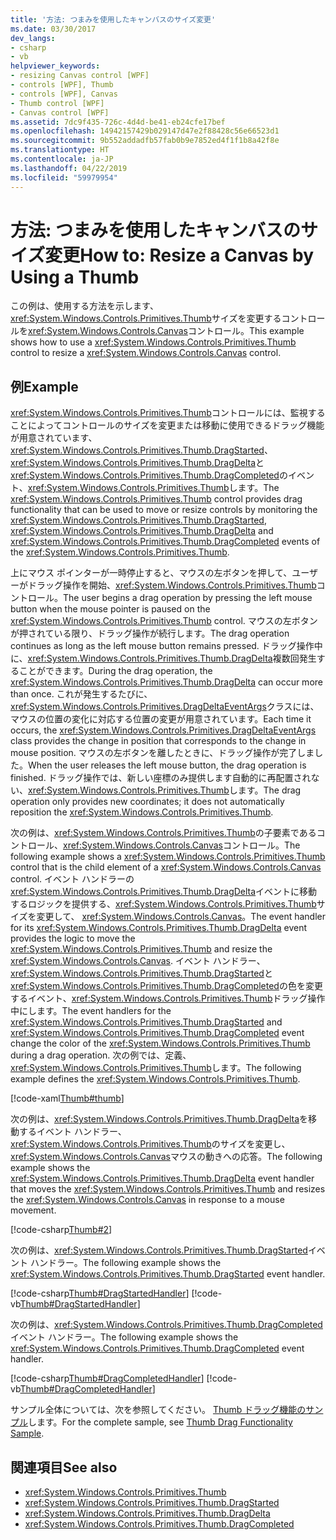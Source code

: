 ```yaml
---
title: '方法: つまみを使用したキャンバスのサイズ変更'
ms.date: 03/30/2017
dev_langs:
- csharp
- vb
helpviewer_keywords:
- resizing Canvas control [WPF]
- controls [WPF], Thumb
- controls [WPF], Canvas
- Thumb control [WPF]
- Canvas control [WPF]
ms.assetid: 7dc9f435-726c-4d4d-be41-eb24cfe17bef
ms.openlocfilehash: 14942157429b029147d47e2f88428c56e66523d1
ms.sourcegitcommit: 9b552addadfb57fab0b9e7852ed4f1f1b8a42f8e
ms.translationtype: HT
ms.contentlocale: ja-JP
ms.lasthandoff: 04/22/2019
ms.locfileid: "59979954"
---
```

# <a name="how-to-resize-a-canvas-by-using-a-thumb"></a><span data-ttu-id="3ae5a-102">方法: つまみを使用したキャンバスのサイズ変更</span><span class="sxs-lookup"><span data-stu-id="3ae5a-102">How to: Resize a Canvas by Using a Thumb</span></span>
<span data-ttu-id="3ae5a-103">この例は、使用する方法を示します、<xref:System.Windows.Controls.Primitives.Thumb>サイズを変更するコントロールを<xref:System.Windows.Controls.Canvas>コントロール。</span><span class="sxs-lookup"><span data-stu-id="3ae5a-103">This example shows how to use a <xref:System.Windows.Controls.Primitives.Thumb> control to resize a <xref:System.Windows.Controls.Canvas> control.</span></span>  
  
## <a name="example"></a><span data-ttu-id="3ae5a-104">例</span><span class="sxs-lookup"><span data-stu-id="3ae5a-104">Example</span></span>  
 <span data-ttu-id="3ae5a-105"><xref:System.Windows.Controls.Primitives.Thumb>コントロールには、監視することによってコントロールのサイズを変更または移動に使用できるドラッグ機能が用意されています、 <xref:System.Windows.Controls.Primitives.Thumb.DragStarted>、<xref:System.Windows.Controls.Primitives.Thumb.DragDelta>と<xref:System.Windows.Controls.Primitives.Thumb.DragCompleted>のイベント、<xref:System.Windows.Controls.Primitives.Thumb>します。</span><span class="sxs-lookup"><span data-stu-id="3ae5a-105">The <xref:System.Windows.Controls.Primitives.Thumb> control provides drag functionality that can be used to move or resize controls by monitoring the <xref:System.Windows.Controls.Primitives.Thumb.DragStarted>, <xref:System.Windows.Controls.Primitives.Thumb.DragDelta> and <xref:System.Windows.Controls.Primitives.Thumb.DragCompleted> events of the <xref:System.Windows.Controls.Primitives.Thumb>.</span></span>  
  
 <span data-ttu-id="3ae5a-106">上にマウス ポインターが一時停止すると、マウスの左ボタンを押して、ユーザーがドラッグ操作を開始、<xref:System.Windows.Controls.Primitives.Thumb>コントロール。</span><span class="sxs-lookup"><span data-stu-id="3ae5a-106">The user begins a drag operation by pressing the left mouse button when the mouse pointer is paused on the <xref:System.Windows.Controls.Primitives.Thumb> control.</span></span> <span data-ttu-id="3ae5a-107">マウスの左ボタンが押されている限り、ドラッグ操作が続行します。</span><span class="sxs-lookup"><span data-stu-id="3ae5a-107">The drag operation continues as long as the left mouse button remains pressed.</span></span> <span data-ttu-id="3ae5a-108">ドラッグ操作中に、<xref:System.Windows.Controls.Primitives.Thumb.DragDelta>複数回発生することができます。</span><span class="sxs-lookup"><span data-stu-id="3ae5a-108">During the drag operation, the <xref:System.Windows.Controls.Primitives.Thumb.DragDelta> can occur more than once.</span></span> <span data-ttu-id="3ae5a-109">これが発生するたびに、<xref:System.Windows.Controls.Primitives.DragDeltaEventArgs>クラスには、マウスの位置の変化に対応する位置の変更が用意されています。</span><span class="sxs-lookup"><span data-stu-id="3ae5a-109">Each time it occurs, the <xref:System.Windows.Controls.Primitives.DragDeltaEventArgs> class provides the change in position that corresponds to the change in mouse position.</span></span> <span data-ttu-id="3ae5a-110">マウスの左ボタンを離したときに、ドラッグ操作が完了しました。</span><span class="sxs-lookup"><span data-stu-id="3ae5a-110">When the user releases the left mouse button, the drag operation is finished.</span></span> <span data-ttu-id="3ae5a-111">ドラッグ操作では、新しい座標のみ提供します自動的に再配置されない、<xref:System.Windows.Controls.Primitives.Thumb>します。</span><span class="sxs-lookup"><span data-stu-id="3ae5a-111">The drag operation only provides new coordinates; it does not automatically reposition the <xref:System.Windows.Controls.Primitives.Thumb>.</span></span>  
  
 <span data-ttu-id="3ae5a-112">次の例は、<xref:System.Windows.Controls.Primitives.Thumb>の子要素であるコントロール、<xref:System.Windows.Controls.Canvas>コントロール。</span><span class="sxs-lookup"><span data-stu-id="3ae5a-112">The following example shows a <xref:System.Windows.Controls.Primitives.Thumb> control that is the child element of a <xref:System.Windows.Controls.Canvas> control.</span></span> <span data-ttu-id="3ae5a-113">イベント ハンドラーの<xref:System.Windows.Controls.Primitives.Thumb.DragDelta>イベントに移動するロジックを提供する、<xref:System.Windows.Controls.Primitives.Thumb>サイズを変更して、 <xref:System.Windows.Controls.Canvas>。</span><span class="sxs-lookup"><span data-stu-id="3ae5a-113">The event handler for its <xref:System.Windows.Controls.Primitives.Thumb.DragDelta> event provides the logic to move the <xref:System.Windows.Controls.Primitives.Thumb> and resize the <xref:System.Windows.Controls.Canvas>.</span></span> <span data-ttu-id="3ae5a-114">イベント ハンドラー、<xref:System.Windows.Controls.Primitives.Thumb.DragStarted>と<xref:System.Windows.Controls.Primitives.Thumb.DragCompleted>の色を変更するイベント、<xref:System.Windows.Controls.Primitives.Thumb>ドラッグ操作中にします。</span><span class="sxs-lookup"><span data-stu-id="3ae5a-114">The event handlers for the <xref:System.Windows.Controls.Primitives.Thumb.DragStarted> and <xref:System.Windows.Controls.Primitives.Thumb.DragCompleted> event change the color of the <xref:System.Windows.Controls.Primitives.Thumb> during a drag operation.</span></span> <span data-ttu-id="3ae5a-115">次の例では、定義、<xref:System.Windows.Controls.Primitives.Thumb>します。</span><span class="sxs-lookup"><span data-stu-id="3ae5a-115">The following example defines the <xref:System.Windows.Controls.Primitives.Thumb>.</span></span>  
  
 [!code-xaml[Thumb#thumb](~/samples/snippets/csharp/VS_Snippets_Wpf/Thumb/CSharp/Pane1.xaml#thumb)]  
  
 <span data-ttu-id="3ae5a-116">次の例は、<xref:System.Windows.Controls.Primitives.Thumb.DragDelta>を移動するイベント ハンドラー、<xref:System.Windows.Controls.Primitives.Thumb>のサイズを変更し、<xref:System.Windows.Controls.Canvas>マウスの動きへの応答。</span><span class="sxs-lookup"><span data-stu-id="3ae5a-116">The following example shows the <xref:System.Windows.Controls.Primitives.Thumb.DragDelta> event handler that moves the <xref:System.Windows.Controls.Primitives.Thumb> and resizes the <xref:System.Windows.Controls.Canvas> in response to a mouse movement.</span></span>  
  
 [!code-csharp[Thumb#2](~/samples/snippets/csharp/VS_Snippets_Wpf/Thumb/CSharp/Pane1.xaml.cs#2)]  
  
 <span data-ttu-id="3ae5a-117">次の例は、<xref:System.Windows.Controls.Primitives.Thumb.DragStarted>イベント ハンドラー。</span><span class="sxs-lookup"><span data-stu-id="3ae5a-117">The following example shows the <xref:System.Windows.Controls.Primitives.Thumb.DragStarted> event handler.</span></span>  
  
 [!code-csharp[Thumb#DragStartedHandler](~/samples/snippets/csharp/VS_Snippets_Wpf/Thumb/CSharp/Pane1.xaml.cs#dragstartedhandler)]
 [!code-vb[Thumb#DragStartedHandler](~/samples/snippets/visualbasic/VS_Snippets_Wpf/Thumb/VisualBasic/Pane1.xaml.vb#dragstartedhandler)]  
  
 <span data-ttu-id="3ae5a-118">次の例は、<xref:System.Windows.Controls.Primitives.Thumb.DragCompleted>イベント ハンドラー。</span><span class="sxs-lookup"><span data-stu-id="3ae5a-118">The following example shows the <xref:System.Windows.Controls.Primitives.Thumb.DragCompleted> event handler.</span></span>  
  
 [!code-csharp[Thumb#DragCompletedHandler](~/samples/snippets/csharp/VS_Snippets_Wpf/Thumb/CSharp/Pane1.xaml.cs#dragcompletedhandler)]
 [!code-vb[Thumb#DragCompletedHandler](~/samples/snippets/visualbasic/VS_Snippets_Wpf/Thumb/VisualBasic/Pane1.xaml.vb#dragcompletedhandler)]  
  
 <span data-ttu-id="3ae5a-119">サンプル全体については、次を参照してください。 [Thumb ドラッグ機能のサンプル](https://go.microsoft.com/fwlink/?LinkID=160042)します。</span><span class="sxs-lookup"><span data-stu-id="3ae5a-119">For the complete sample, see [Thumb Drag Functionality Sample](https://go.microsoft.com/fwlink/?LinkID=160042).</span></span>  
  
## <a name="see-also"></a><span data-ttu-id="3ae5a-120">関連項目</span><span class="sxs-lookup"><span data-stu-id="3ae5a-120">See also</span></span>

- <xref:System.Windows.Controls.Primitives.Thumb>
- <xref:System.Windows.Controls.Primitives.Thumb.DragStarted>
- <xref:System.Windows.Controls.Primitives.Thumb.DragDelta>
- <xref:System.Windows.Controls.Primitives.Thumb.DragCompleted>

